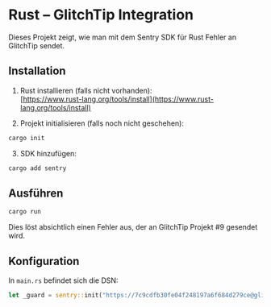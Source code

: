# Rust – GlitchTip Integration

Dieses Projekt zeigt, wie man mit dem Sentry SDK für Rust Fehler an GlitchTip sendet.

## Installation

1. Rust installieren (falls nicht vorhanden):  
   [https://www.rust-lang.org/tools/install](https://www.rust-lang.org/tools/install)

2. Projekt initialisieren (falls noch nicht geschehen):
```bash
cargo init
```

3. SDK hinzufügen:
```bash
cargo add sentry
```

## Ausführen

```bash
cargo run
```

Dies löst absichtlich einen Fehler aus, der an GlitchTip Projekt #9 gesendet wird.

## Konfiguration

In `main.rs` befindet sich die DSN:
```rust
let _guard = sentry::init("https://7c9cdfb30fe04f248197a6f684d279ce@glitchtip-stg.puzzle.ch/9");
```

